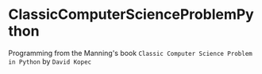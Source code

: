 # ClassicComputerScienceProblemPython

  Programming from the Manning's book `Classic Computer Science Problem in Python` by `David Kopec`
  